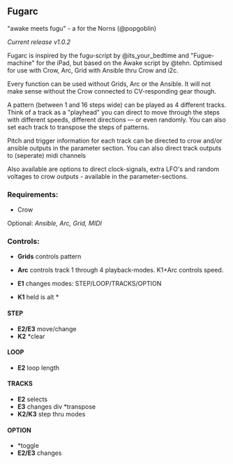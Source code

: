 ## Fugarc

"awake meets fugu" - a for the Norns (@popgoblin)

*Current release v1.0.2*

Fugarc is inspired by the fugu-script by @its_your_bedtime  and "Fugue-machine" for the iPad, but based on the Awake script by @tehn. Optimised for use with Crow, Arc, Grid with Ansible thru Crow and i2c.

Every function can be used without Grids, Arc or the Ansible. It will not make sense without the Crow connected to CV-responding gear though.

A pattern (between 1 and 16 steps wide) can be played as 4 different tracks.
Think of a track as a "playhead" you can direct to move through the steps with different speeds, different directions — or even randomly. You can also set each track to transpose the steps of patterns.

Pitch and trigger information for each track can be directed to crow and/or ansible outputs in the parameter section. You can also direct track outputs to (seperate) midi channels

Also available are options to direct clock-signals, extra LFO's and random voltages to crow outputs - available in the parameter-sections.

### Requirements:
- Crow

Optional: *Ansible, Arc, Grid, MIDI*

### Controls:
- **Grids** controls pattern

- **Arc** controls track 1 through 4 playback-modes. K1+Arc controls speed.

- **E1** changes modes:
	STEP/LOOP/TRACKS/OPTION

- **K1** held is alt *

#### STEP
- **E2/E3** move/change
- **K2**  *clear
#### LOOP
- **E2** loop length
#### TRACKS
- **E2** selects
- **E3** changes div *transpose
- **K2/K3** step thru  modes
#### OPTION
- *toggle
- **E2/E3** changes
